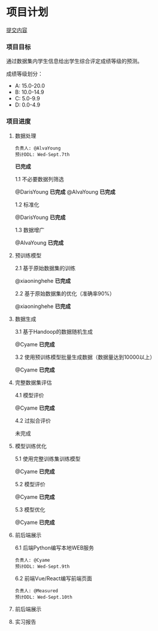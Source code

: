 # 项目计划

[提交内容](submission.md)

### 项目目标

通过数据集内学生信息给出学生综合评定成绩等级的预测。

成绩等级划分：

- A: 15.0-20.0
- B: 10.0-14.9
- C: 5.0-9.9
- D: 0.0-4.9

### 项目进度

1. 数据处理

       负责人: @AlvaYoung
       预计DDL: Wed-Sept.7th
       
   **已完成**
   
   1.1 不必要数据列筛选
   
   @DarisYoung **已完成**
   @AlvaYoung **已完成**
   
   1.2 标准化
   
   @DarisYoung **已完成**
   
   1.3 数据增广
   
   @AlvaYoung **已完成**
   
2. 预训练模型

   2.1 基于原始数据集的训练
   
   @xiaoninghehe **已完成**
   
   2.2 基于原始数据集的优化（准确率90%）
   
   @xiaoninghehe **已完成**
   
3. 数据生成

   3.1 基于Handoop的数据随机生成
   
   @Cyame **已完成**
   
   3.2 使用预训练模型批量生成数据（数据量达到10000以上）
   
   @Cyame **已完成**
   
4. 完整数据集评估

   4.1 模型评价
   
   @Cyame **已完成**
   
   4.2 过拟合评价
   
   未完成
   
5. 模型训练优化

   5.1 使用完整训练集训练模型
   
   @Cyame **已完成**
   
   5.2 模型评价
   
   @Cyame **已完成**
   
   5.3 模型优化
   
   @Cyame **已完成**
   
6. 前后端展示

   6.1 后端Python编写本地WEB服务
   
       负责人: @Cyame
       预计DDL: Wed-Sept.9th
   
   6.2 前端Vue/React编写前端页面
   
       负责人: @Measured
       预计DDL: Wed-Sept.10th
       
7. 前后端展示

8. 实习报告
